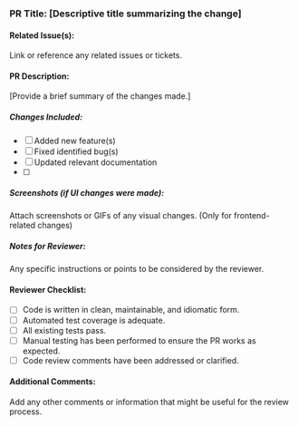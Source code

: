 ### PR Title: [Descriptive title summarizing the change]

#### Related Issue(s):
Link or reference any related issues or tickets.

#### PR Description:
[Provide a brief summary of the changes made.]

##### Changes Included:
- [ ] Added new feature(s)
- [ ] Fixed identified bug(s)
- [ ] Updated relevant documentation
- [ ] 

##### Screenshots (if UI changes were made):
Attach screenshots or GIFs of any visual changes. (Only for
frontend-related changes)

##### Notes for Reviewer:
Any specific instructions or points to be considered by the
reviewer.

#### Reviewer Checklist:
- [ ] Code is written in clean, maintainable, and idiomatic form.
- [ ] Automated test coverage is adequate.
- [ ] All existing tests pass.
- [ ] Manual testing has been performed to ensure the PR works as
expected.
- [ ] Code review comments have been addressed or clarified.

#### Additional Comments:
Add any other comments or information that might be useful for the
review process.
